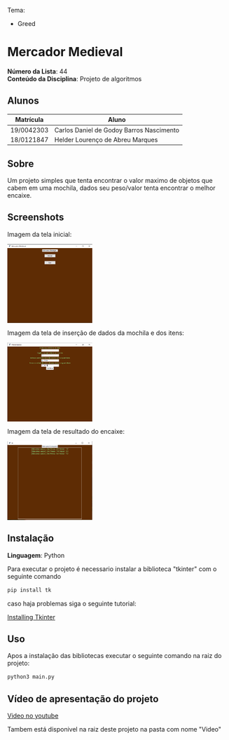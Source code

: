 Tema:
 - Greed

# Mercador Medieval

**Número da Lista**: 44<br>
**Conteúdo da Disciplina**: Projeto de algoritmos<br>

## Alunos
|Matrícula | Aluno |
| -- | -- |
| 19/0042303  |  Carlos Daniel de Godoy Barros Nascimento |
| 18/0121847  |  Helder Lourenço de Abreu Marques |

## Sobre  
Um projeto simples que tenta encontrar o valor maximo de objetos que cabem em uma mochila, dados seu peso/valor tenta encontrar o melhor encaixe.

## Screenshots

<p>Imagem da tela inicial:<p>
<div>
  <img align="center" alt="png" width="194em" height="180em" src="Tela_inicial.png"/>
</div>

<p>Imagem da tela de inserção de dados da mochila e dos itens:<p>
<div>
  <img align="center" alt="png" width="194em" height="180em" src="Tela_de_input.png"/>
</div>

<p>Imagem da tela de resultado do encaixe:<p>
<div>
  <img align="center" alt="png" width="194em" height="180em" src="Tela_Resultado.png"/>
</div>

## Instalação 
**Linguagem**: Python<br>

Para executar o projeto é necessario instalar a biblioteca "tkinter" com o seguinte comando

```bash 
pip install tk
```
caso haja problemas siga o seguinte tutorial:

<a href="https://www.tutorialspoint.com/how-to-install-tkinter-in-python" target=_blank>Installing Tkinter</a></h3>
## Uso 
Apos a instalação das bibliotecas executar o seguinte comando na raiz do projeto:

```bash 
python3 main.py
```

## Vídeo de apresentação do projeto
[Video no youtube](https://youtu.be/oIaHr3kIQkk)

Tambem está disponivel na raiz deste projeto na pasta com nome "Video"